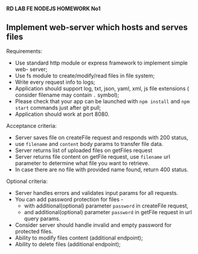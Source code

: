 #### RD LAB FE NODEJS HOMEWORK No1

## Implement web-server which hosts and serves files

Requirements:
* Use standard http module or express framework to implement simple web- server;
* Use fs module to create/modify/read files in file system;
* Write every request info to logs;
* Application should support log, txt, json, yaml, xml, js file extensions ( consider filename may contain `.` symbol);
* Please check that your app can be launched with `npm install` and `npm start` commands just after git pull;
* Application should work at port 8080.

Acceptance criteria:
* Server saves file on createFile request and responds with 200 status,
* use `filename` and `content` body params to transfer file data.
* Server returns list of uploaded files on getFiles request
* Server returns file content on getFile request, use `filename` url parameter to determine what file you want to retrieve.
* In case there are no file with provided name found, return 400 status.

Optional criteria:
* Server handles errors and validates input params for all requests.
* You can add password protection for files -
  + with additional(optional) parameter `password` in createFile request,
  + and additional(optional) parameter `password` in getFile request in url query params.
* Consider server should handle invalid and empty password for protected files.
* Ability to modify files content (additional endpoint);
* Ability to delete files (additional endpoint);
